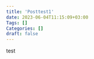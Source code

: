 ```yaml
---
title: 'Posttest1'
date: 2023-06-04T11:15:09+03:00
Tags: []
Categories: []
draft: false
---
```


test
